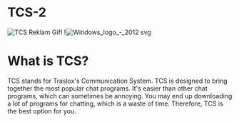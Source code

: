 # TCS-2
![TCS Reklam Gif](https://github.com/Traslox/TCS-2/assets/107253054/b6ee7852-1512-49b0-9a57-719d3f383d5a)! !![Windows_logo_-_2012 svg](https://github.com/Traslox/TCS-2/assets/107253054/14e80c3a-e0f6-4f0c-a1b3-68b4e265618d)

# What is TCS?
TCS stands for Traslox's Communication System. TCS is designed to bring together the most popular chat programs. It's easier than other chat programs, which can sometimes be annoying. You may end up downloading a lot of programs for chatting, which is a waste of time. Therefore, TCS is the best option for you.
